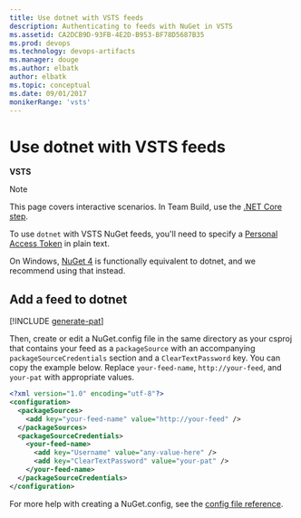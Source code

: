 ```yaml
---
title: Use dotnet with VSTS feeds
description: Authenticating to feeds with NuGet in VSTS
ms.assetid: CA2DCB9D-93FB-4E2D-B953-BF78D5687B35
ms.prod: devops
ms.technology: devops-artifacts
ms.manager: douge
ms.author: elbatk
author: elbatk
ms.topic: conceptual
ms.date: 09/01/2017
monikerRange: 'vsts'
---
```


# Use dotnet with VSTS feeds

**VSTS**

> [!NOTE]
> This page covers interactive scenarios. In Team Build, use the [.NET Core step](../../pipelines/tasks/build/dotnet-core.md). 

To use `dotnet` with VSTS NuGet feeds, you'll need to specify a [Personal Access Token](../../organizations/accounts/use-personal-access-tokens-to-authenticate.md) in plain text.

On Windows, [NuGet 4](nuget-exe.md) is functionally equivalent to dotnet, and we recommend using that instead.

## Add a feed to dotnet

[!INCLUDE [generate-pat](../_shared/generate-pat.md)]

Then, create or edit a NuGet.config file in the same directory as your csproj that contains your feed as a `packageSource` with an accompanying `packageSourceCredentials` section and a `ClearTextPassword` key. You can copy the example below. Replace `your-feed-name`, `http://your-feed`, and `your-pat` with appropriate values.

```xml
<?xml version="1.0" encoding="utf-8"?>
<configuration>
  <packageSources>
    <add key="your-feed-name" value="http://your-feed" />
  </packageSources>
  <packageSourceCredentials>
    <your-feed-name>
      <add key="Username" value="any-value-here" />
      <add key="ClearTextPassword" value="your-pat" />
    </your-feed-name>
  </packageSourceCredentials>
</configuration>
```

For more help with creating a NuGet.config, see the [config file reference](http://docs.nuget.org/Consume/NuGet-Config-File#config-file-reference).